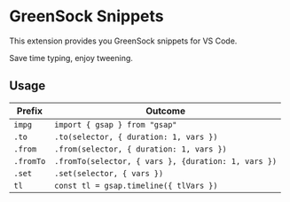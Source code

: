 # GreenSock Snippets

This extension provides you GreenSock snippets for VS Code.

Save time typing, enjoy tweening.

## Usage

| Prefix       | Outcome           | 
| ------------- |-------------|
| `impg`      | `import { gsap } from "gsap"` |
| `.to`      | `.to(selector, { duration: 1, vars })` |
| `.from`      | `.from(selector, { duration: 1, vars })` |
| `.fromTo`      | `.fromTo(selector, { vars }, {duration: 1, vars })` |
| `.set`      | `.set(selector, { vars })` |
| `tl`      | `const tl = gsap.timeline({ tlVars })` |
